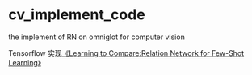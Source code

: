 # cv_implement_code
the implement of RN on omniglot for computer vision

Tensorflow 实现[《Learning to Compare:Relation Network for Few-Shot Learning》](https://arxiv.org/abs/1711.06025)

